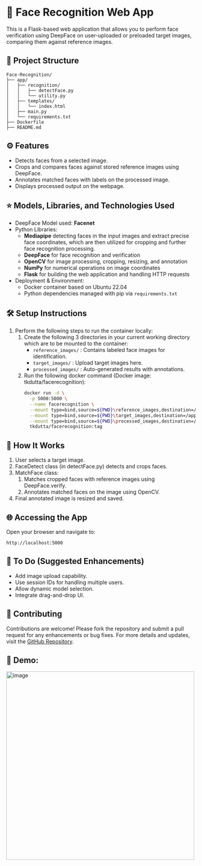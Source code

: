 # 🧠 Face Recognition Web App
This is a Flask-based web application that allows you to perform face verification using DeepFace on user-uploaded or preloaded target images, comparing them against reference images.

## 📁 Project Structure
```env
Face-Recognition/
├── app/
│   ├── recognition/
│   │   ├── detectFace.py
│   │   └── utility.py
│   ├── templates/
│   │   └── index.html
│   ├── main.py
│   └── requirements.txt
├── Dockerfile
├── README.md
```

## ⚙️ Features
- Detects faces from a selected image.
- Crops and compares faces against stored reference images using DeepFace.
- Annotates matched faces with labels on the processed image.
- Displays processed output on the webpage.

## ⭐ Models, Libraries, and Technologies Used
- DeepFace Model used: **Facenet**
- Python Libraries:
  - **Mediapipe** detecting faces in the input images and extract precise face coordinates, which are then utilized for cropping and further face recognition processing.
  - **DeepFace** for face recognition and verification
  - **OpenCV** for image processing, cropping, resizing, and annotation
  - **NumPy** for numerical operations on image coordinates
  - **Flask** for building the web application and handling HTTP requests
- Deployment & Environment:
   - Docker container based on Ubuntu 22.04
   - Python dependencies managed with pip via `requirements.txt`
  
## 🛠 Setup Instructions
1. Perform the following steps to run the container locally:
      1. Create the following 3 directories in your current working directory which are to be mounted to the container:
            - `reference_images/` : Contains labeled face images for identification.
            - `target_images/` : Upload target images here.
            - `processed_images/` : Auto-generated results with annotations.
      2. Run the following docker command (Docker image: tkdutta/facerecognition):
         ```bash
         docker run -d \
           -p 5000:5000 \
           --name facerecognition \
           --mount type=bind,source=${PWD}\reference_images,destination=/app/reference_images \
           --mount type=bind,source=${PWD}\target_images,destination=/app/target_images \
           --mount type=bind,source=${PWD}\processed_images,destination=/app/processed_images \
           tkdutta/facerecognition:tag
         ```

## 🧪 How It Works
1. User selects a target image.
2. FaceDetect class (in detectFace.py) detects and crops faces.
3. MatchFace class:
   1. Matches cropped faces with reference images using DeepFace.verify.
   2. Annotates matched faces on the image using OpenCV.
4. Final annotated image is resized and saved.

## 🌐 Accessing the App
Open your browser and navigate to:
```url
http://localhost:5000
```

## 📌 To Do (Suggested Enhancements)
- Add image upload capability.
- Use session IDs for handling multiple users.
- Allow dynamic model selection.
- Integrate drag-and-drop UI.

## 🤝 Contributing
Contributions are welcome! Please fork the repository and submit a pull request for any enhancements or bug fixes. For more details and updates, visit the [GitHub Repository](https://github.com/tuhindutta/Face-Recognition).

## 🚀 Demo:
<img width="500" alt="image" src="https://github.com/user-attachments/assets/02ae7f7e-d10c-4e75-ab4b-c99e035f8dfe" />

